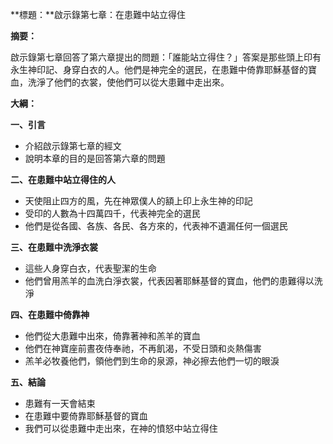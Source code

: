 **標題：**啟示錄第七章：在患難中站立得住

**摘要：**

啟示錄第七章回答了第六章提出的問題：「誰能站立得住？」答案是那些頭上印有永生神印記、身穿白衣的人。他們是神完全的選民，在患難中倚靠耶穌基督的寶血，洗淨了他們的衣裳，使他們可以從大患難中走出來。

**大綱：**

**一、引言**
* 介紹啟示錄第七章的經文
* 說明本章的目的是回答第六章的問題

**二、在患難中站立得住的人**
* 天使阻止四方的風，先在神眾僕人的額上印上永生神的印記
* 受印的人數為十四萬四千，代表神完全的選民
* 他們是從各國、各族、各民、各方來的，代表神不遺漏任何一個選民

**三、在患難中洗淨衣裳**
* 這些人身穿白衣，代表聖潔的生命
* 他們曾用羔羊的血洗白淨衣裳，代表因著耶穌基督的寶血，他們的患難得以洗淨

**四、在患難中倚靠神**
* 他們從大患難中出來，倚靠著神和羔羊的寶血
* 他們在神寶座前晝夜侍奉祂，不再飢渴，不受日頭和炎熱傷害
* 羔羊必牧養他們，領他們到生命的泉源，神必擦去他們一切的眼淚

**五、結論**
* 患難有一天會結束
* 在患難中要倚靠耶穌基督的寶血
* 我們可以從患難中走出來，在神的憤怒中站立得住